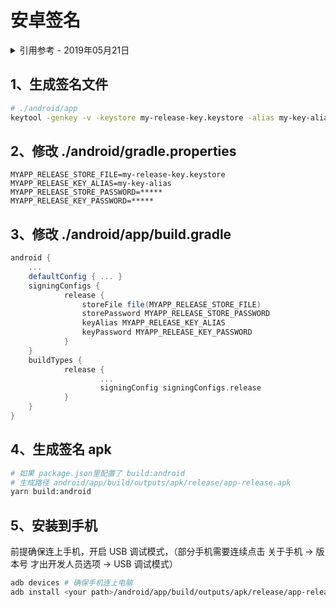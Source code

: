 # 安卓签名

<details>
<summary>引用参考 - 2019年05月21日</summary>

- [打包 APK](https://reactnative.cn/docs/signed-apk-android/)
- [签署您的应用](https://developer.android.com/studio/publish/app-signing)

</details>

## 1、生成签名文件

```bash
# ./android/app
keytool -genkey -v -keystore my-release-key.keystore -alias my-key-alias -keyalg RSA -keysize 2048 -validity 10000
```

## 2、修改 ./android/gradle.properties

```
MYAPP_RELEASE_STORE_FILE=my-release-key.keystore
MYAPP_RELEASE_KEY_ALIAS=my-key-alias
MYAPP_RELEASE_STORE_PASSWORD=*****
MYAPP_RELEASE_KEY_PASSWORD=*****
```

## 3、修改 ./android/app/build.gradle

```gradle
android {
	...
	defaultConfig { ... }
	signingConfigs {
			release {
				storeFile file(MYAPP_RELEASE_STORE_FILE)
				storePassword MYAPP_RELEASE_STORE_PASSWORD
				keyAlias MYAPP_RELEASE_KEY_ALIAS
				keyPassword MYAPP_RELEASE_KEY_PASSWORD
			}
	}
	buildTypes {
			release {
					...
					signingConfig signingConfigs.release
			}
	}
}
```

## 4、生成签名 apk

```bash
# 如果 package.json里配置了 build:android
# 生成路径 android/app/build/outputs/apk/release/app-release.apk
yarn build:android
```

## 5、安装到手机

前提确保连上手机，开启 USB 调试模式，（部分手机需要连续点击 关于手机 -> 版本号 才出开发人员选项 -> USB 调试模式）

```bash
adb devices # 确保手机连上电脑
adb install <your path>/android/app/build/outputs/apk/release/app-release.apk
```
